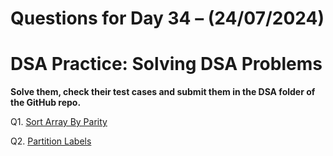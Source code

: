 # Questions for Day 34 – (24/07/2024)
# DSA Practice: Solving DSA Problems


**Solve them, check their test cases and submit them in the DSA folder of the GitHub repo.**

Q1. [Sort Array By Parity](https://leetcode.com/problems/sort-array-by-parity/description/)

Q2. [Partition Labels](https://leetcode.com/problems/partition-labels/description/)
